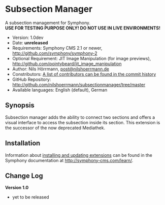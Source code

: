 # Subsection Manager

A subsection management for Symphony.  
**USE FOR TESTING PURPOSE ONLY! DO NOT USE IN LIVE ENVIRONMENTS!**

- Version: 1.0dev
- Date: **unreleased**
- Requirements: Symphony CMS 2.1 or newer, <http://github.com/symphony/symphony-2>
- Optional Requirement: JIT Image Manipulation (for image previews), <http://github.com/pointybeard/jit_image_manipulation>
- Author: Nils Hörrmann, post@nilshoerrmann.de
- Constributors: [A list of contributors can be found in the commit history](http://github.com/nilshoerrmann/subsectionmanager/commits/master)
- GitHub Repository: <http://github.com/nilshoerrmann/subsectionmanager/tree/master>
- Available languages: English (default), German

## Synopsis

Subsection manager adds the ability to connect two sections and offers a visual interface to access the subsection inside its section. This extension is the successor of the now deprecated Mediathek.

## Installation

Information about [installing and updating extensions](http://symphony-cms.com/learn/tasks/view/install-an-extension/) can be found in the Symphony documentation at <http://symphony-cms.com/learn/>.

## Change Log

**Version 1.0** 

- yet to be released